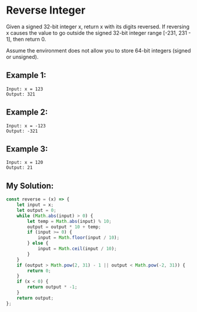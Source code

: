 # Reverse Integer
Given a signed 32-bit integer x, return x with its digits reversed. If reversing x causes the value to go outside the signed 32-bit integer range [-231, 231 - 1], then return 0.

Assume the environment does not allow you to store 64-bit integers (signed or unsigned).

## Example 1:
```
Input: x = 123
Output: 321
```

## Example 2:
```
Input: x = -123
Output: -321
```

## Example 3:
```
Input: x = 120
Output: 21
```

## My Solution: 
```js
const reverse = (x) => {
	let input = x;
	let output = 0;
	while (Math.abs(input) > 0) {
		let temp = Math.abs(input) % 10;
		output = output * 10 + temp;
		if (input >= 0) {
			input = Math.floor(input / 10);
		} else {
			input = Math.ceil(input / 10);
		}
	}
	if (output > Math.pow(2, 31) - 1 || output < Math.pow(-2, 31)) {
		return 0;
	}
	if (x < 0) {
		return output * -1;
	}
	return output;
};
```